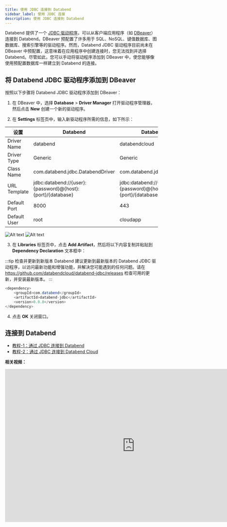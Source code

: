 ```yaml
---
title: 使用 JDBC 连接到 Databend
sidebar_label: 使用 JDBC 连接
description: 使用 JDBC 连接到 Databend
---
```


Databend 提供了一个 [JDBC 驱动程序](https://github.com/databendcloud/databend-jdbc)，可以从客户端应用程序（如 [DBeaver](https://dbeaver.com/)）连接到 Databend。DBeaver 预配置了许多用于 SQL、NoSQL、键值数据库、图数据库、搜索引擎等的驱动程序。然而，Databend JDBC 驱动程序目前尚未在 DBeaver 中预配置，这意味着在应用程序中创建连接时，您无法找到并选择 Databend。尽管如此，您可以手动将驱动程序添加到 DBeaver 中，使您能够像使用预配置数据库一样建立到 Databend 的连接。

## 将 Databend JDBC 驱动程序添加到 DBeaver

按照以下步骤将 Databend JDBC 驱动程序添加到 DBeaver：

1. 在 DBeaver 中，选择 **Database** > **Driver Manager** 打开驱动程序管理器，然后点击 **New** 创建一个新的驱动程序。

2. 在 **Settings** 标签页中，输入新驱动程序所需的信息，如下所示：

| 设置         | Databend                                                   | Databend Cloud                                             |
| ------------ | ---------------------------------------------------------- | ---------------------------------------------------------- |
| Driver Name  | databend                                                   | databendcloud                                              |
| Driver Type  | Generic                                                    | Generic                                                    |
| Class Name   | com.databend.jdbc.DatabendDriver                           | com.databend.jdbc.DatabendDriver                           |
| URL Template | jdbc:databend://{user}:{password}@{host}:{port}/{database} | jdbc:databend://{user}:{password}@{host}:{port}/{database} |
| Default Port | 8000                                                       | 443                                                        |
| Default User | root                                                       | cloudapp                                                   |

![Alt text](@site/docs/public/img/integration/jdbc-new-driver.png)
![Alt text](@site/static/img/documents/develop/jdbc-new-driver.png)

3. 在 **Libraries** 标签页中，点击 **Add Artifact**，然后将以下内容复制并粘贴到 **Dependency Declaration** 文本框中：

:::tip 检查并更新到新版本
Databend 建议更新到最新版本的 Databend JDBC 驱动程序，以访问最新功能和增强功能，并解决您可能遇到的任何问题。请在 ​https://github.com/databendcloud/databend-jdbc/releases 检查可用的更新，并安装最新版本。
:::

```java
<dependency>
    <groupId>com.databend</groupId>
    <artifactId>databend-jdbc</artifactId>
    <version>0.0.8</version>
</dependency>
```

4. 点击 **OK** 关闭窗口。

## 连接到 Databend

- [教程-1：通过 JDBC 连接到 Databend](00-connect-to-databend.md)
- [教程-2：通过 JDBC 连接到 Databend Cloud](01-connect-to-databend-cloud.md)

**相关视频：**

<iframe width="853" height="505" className="iframe-video" src="https://www.youtube.com/embed/3cFmGvtU-ws" title="YouTube video player" frameBorder="0" allow="accelerometer; autoplay; clipboard-write; encrypted-media; gyroscope; picture-in-picture; web-share" allowFullScreen></iframe>
